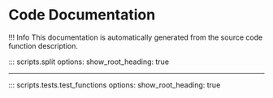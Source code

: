 # Code Documentation

!!! Info
    This documentation is automatically generated from the source code function description.

::: scripts.split
    options:
      show_root_heading: true

---

::: scripts.tests.test_functions
    options:
      show_root_heading: true
